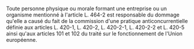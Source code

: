 Toute personne physique ou morale formant une entreprise ou un organisme mentionné à l'article L. 464-2 est responsable du dommage qu'elle a causé du fait de la commission d'une pratique anticoncurrentielle définie aux articles L. 420-1, L. 420-2, L. 420-2-1, L. 420-2-2 et L. 420-5 ainsi qu'aux articles 101 et 102 du traité sur le fonctionnement de l'Union européenne.
